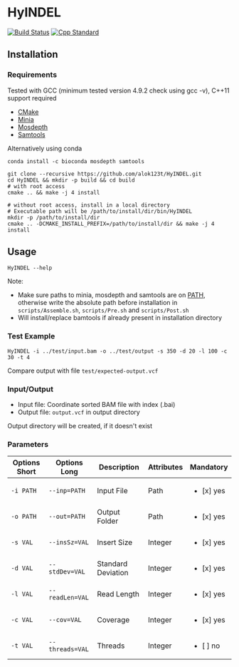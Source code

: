 # HyINDEL

[![Build Status](https://travis-ci.com/alok123t/HyINDEL.svg?token=4hAKK2irggAzvcM7yK4z&branch=master)](https://travis-ci.com/alok123t/HyINDEL)
[![Cpp Standard](https://img.shields.io/badge/C%2B%2B-11-blue.svg)](https://en.wikipedia.org/wiki/C%2B%2B11)

## Installation
### Requirements
Tested with GCC (minimum tested version 4.9.2 check using gcc -v), C++11 support required
* [CMake](https://cmake.org/download/)
* [Minia](https://github.com/GATB/minia#instructions)
* [Mosdepth](https://github.com/brentp/mosdepth#installation)
* [Samtools](https://github.com/samtools/samtools#building-samtools)

Alternatively using conda
```shell
conda install -c bioconda mosdepth samtools
```

```shell
git clone --recursive https://github.com/alok123t/HyINDEL.git
cd HyINDEL && mkdir -p build && cd build
# with root access
cmake .. && make -j 4 install

# without root access, install in a local directory
# Executable path will be /path/to/install/dir/bin/HyINDEL
mkdir -p /path/to/install/dir
cmake .. -DCMAKE_INSTALL_PREFIX=/path/to/install/dir && make -j 4 install
```

## Usage
```shell
HyINDEL --help
```

Note: 
* Make sure paths to minia, mosdepth and samtools are on [PATH](https://www.wikihow.com/Change-the-Path-Variable-in-Linux), otherwise write the absolute path before installation in `scripts/Assemble.sh`, `scripts/Pre.sh` and `scripts/Post.sh`
* Will install/replace bamtools if already present in installation directory

### Test Example
```shell
HyINDEL -i ../test/input.bam -o ../test/output -s 350 -d 20 -l 100 -c 30 -t 4
```
Compare output with file `test/expected-output.vcf`

### Input/Output
* Input file: Coordinate sorted BAM file with index (.bai)
* Output file: `output.vcf` in output directory

Output directory will be created, if it doesn't exist

### Parameters
| Options Short | Options Long | Description | Attributes | Mandatory |
| --- | --- | --- | --- | --- |
| `-i PATH` | `--inp=PATH` | Input File | Path | <ul><li>[x] yes</li></ul> |
| `-o PATH` | `--out=PATH` | Output Folder | Path | <ul><li>[x] yes</li></ul> |
| `-s VAL` | `--insSz=VAL` | Insert Size | Integer | <ul><li>[x] yes</li></ul> |
| `-d VAL` | `--stdDev=VAL` | Standard Deviation | Integer | <ul><li>[x] yes</li></ul> |
| `-l VAL` | `--readLen=VAL` | Read Length | Integer | <ul><li>[x] yes</li></ul> |
| `-c VAL` | `--cov=VAL` | Coverage | Integer | <ul><li>[x] yes</li></ul> |
| `-t VAL` | `--threads=VAL` | Threads | Integer | <ul><li>[ ] no</li></ul> |
